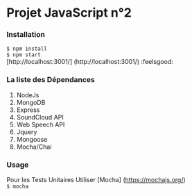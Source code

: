 # Projet JavaScript n°2

### Installation

```$ npm install```  
```$ npm start```  
[http://localhost:3001/] (http://localhost:3001/) :feelsgood:  

### La liste des Dépendances

1. NodeJs
2. MongoDB
3. Express 
4. SoundCloud API
5. Web Speech API
6. Jquery
7. Mongoose
8. Mocha/Chai

### Usage

Pour les Tests Unitaires Utiliser [Mocha] (https://mochajs.org/)  
``$ mocha``
